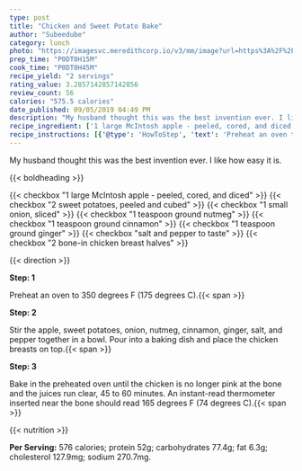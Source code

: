 ```yaml
---
type: post
title: "Chicken and Sweet Potato Bake"
author: "Subeedube"
category: lunch
photo: "https://imagesvc.meredithcorp.io/v3/mm/image?url=https%3A%2F%2Fimages.media-allrecipes.com%2Fuserphotos%2F6508328.jpg"
prep_time: "P0DT0H15M"
cook_time: "P0DT0H45M"
recipe_yield: "2 servings"
rating_value: 3.2857142857142856
review_count: 56
calories: "575.5 calories"
date_published: 09/05/2019 04:49 PM
description: "My husband thought this was the best invention ever. I like how easy it is."
recipe_ingredient: ['1 large McIntosh apple - peeled, cored, and diced', '2 sweet potatoes, peeled and cubed', '1 small onion, sliced', '1 teaspoon ground nutmeg', '1 teaspoon ground cinnamon', '1 teaspoon ground ginger', 'salt and pepper to taste', '2 bone-in chicken breast halves']
recipe_instructions: [{'@type': 'HowToStep', 'text': 'Preheat an oven to 350 degrees F (175 degrees C).\n'}, {'@type': 'HowToStep', 'text': 'Stir the apple, sweet potatoes, onion, nutmeg, cinnamon, ginger, salt, and pepper together in a bowl. Pour into a baking dish and place the chicken breasts on top.\n'}, {'@type': 'HowToStep', 'text': 'Bake in the preheated oven until the chicken is no longer pink at the bone and the juices run clear, 45 to 60 minutes. An instant-read thermometer inserted near the bone should read 165 degrees F (74 degrees C).\n'}]
---
```


My husband thought this was the best invention ever. I like how easy it is. 

{{< boldheading >}}

{{< checkbox "1 large McIntosh apple - peeled, cored, and diced" >}}
{{< checkbox "2  sweet potatoes, peeled and cubed" >}}
{{< checkbox "1 small onion, sliced" >}}
{{< checkbox "1 teaspoon ground nutmeg" >}}
{{< checkbox "1 teaspoon ground cinnamon" >}}
{{< checkbox "1 teaspoon ground ginger" >}}
{{< checkbox "salt and pepper to taste" >}}
{{< checkbox "2  bone-in chicken breast halves" >}}


{{< direction >}}

**Step: 1**

Preheat an oven to 350 degrees F (175 degrees C).{{< span >}}

**Step: 2**

Stir the apple, sweet potatoes, onion, nutmeg, cinnamon, ginger, salt, and pepper together in a bowl. Pour into a baking dish and place the chicken breasts on top.{{< span >}}

**Step: 3**

Bake in the preheated oven until the chicken is no longer pink at the bone and the juices run clear, 45 to 60 minutes. An instant-read thermometer inserted near the bone should read 165 degrees F (74 degrees C).{{< span >}}

{{< nutrition >}}

**Per Serving:** 576 calories; protein 52g; carbohydrates 77.4g; fat 6.3g; cholesterol 127.9mg; sodium 270.7mg.